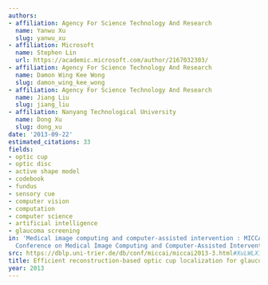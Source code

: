 ```yaml
---
authors:
- affiliation: Agency For Science Technology And Research
  name: Yanwu Xu
  slug: yanwu_xu
- affiliation: Microsoft
  name: Stephen Lin
  url: https://academic.microsoft.com/author/2167032303/
- affiliation: Agency For Science Technology And Research
  name: Damon Wing Kee Wong
  slug: damon_wing_kee_wong
- affiliation: Agency For Science Technology And Research
  name: Jiang Liu
  slug: jiang_liu
- affiliation: Nanyang Technological University
  name: Dong Xu
  slug: dong_xu
date: '2013-09-22'
estimated_citations: 33
fields:
- optic cup
- optic disc
- active shape model
- codebook
- fundus
- sensory cue
- computer vision
- computation
- computer science
- artificial intelligence
- glaucoma screening
in: 'Medical image computing and computer-assisted intervention : MICCAI ... International
  Conference on Medical Image Computing and Computer-Assisted Intervention'
src: https://dblp.uni-trier.de/db/conf/miccai/miccai2013-3.html#XuLWLX13
title: Efficient reconstruction-based optic cup localization for glaucoma screening.
year: 2013
---
```

